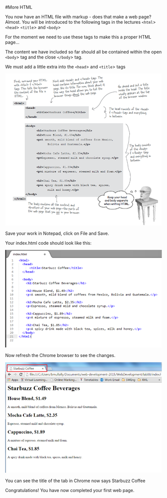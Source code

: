 #More HTML

You now have an HTML file with markup - does that make a web page? Almost. 
You will be introduced to the following tags in the lectures
`<html`> `<head`> `<title`>  and `<body`>

For the moment we need to use these tags to make this a proper HTML page...

The content we have included so far should all be contained within the open `<body`> tag and the close `</body`> tag.

We must add a little extra into the `<head`> and `<title`> tags


![](./img/23.png)

Save your work in Notepad, click on File and Save.

Your index.html code should look like this:

![](./img/24.png)


Now refresh the Chrome browser to see the changes.

![](./img/25.png)


You can see the title of the tab in Chrome now says Starbuzz Coffee

Congratulations! You have now completed your first web page. 